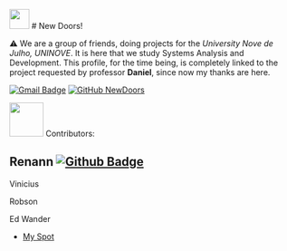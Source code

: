  

<img src="https://newdoors1.weebly.com/uploads/1/2/4/2/124210107/whatsapp-image-2021-03-03-at-14-40-17-removebg-preview_orig.png" width="35"> # New Doors!

⚠️ We are a group of friends, doing projects for the *University Nove de Julho, UNINOVE*. It is here that we study Systems Analysis and Development. This profile, for the time being, is completely linked to the project requested by professor **Daniel**, since now my thanks are here.

[![Gmail Badge](https://img.shields.io/badge/newwdoorss1@gmail.com-3f4961?style=flat-square&labelColor=3f4961&logo=Gmail&logoColor=white&link=mailto:newwdoorss1@gmail.com)](mailto:newwdoorss1@gmail.com) [![GitHub NewDoors](https://img.shields.io/github/followers/NewDoors1?label=follow&style=social)](https://github.com/NewDoors1) 

<!-- colocar o github de todo mundo depois e os emails-->
<img src="https://media.giphy.com/media/LnQjpWaON8nhr21vNW/giphy.gif" width="60">
Contributors:

## Renann [![Github Badge](https://img.shields.io/badge/-Github-000?style=flat-square&logo=Github&logoColor=white&link=https://github.com/Renann1)](https://github.com/Renann1)

Vinicius

Robson

Ed Wander


* [My Spot](https://github.com/users/NewDoors1/projects/1)
<!--

